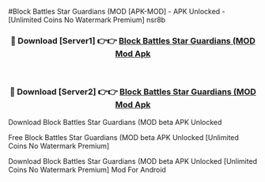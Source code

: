 #Block Battles Star Guardians (MOD [APK-MOD] - APK Unlocked - [Unlimited Coins No Watermark Premium] nsr8b



<div align="center">

<h3>🔴 Download [Server1] 👉👉 <a href="https://momento.my/?title=Block_Battles_Star_Guardians_(MOD">Block Battles Star Guardians (MOD Mod Apk</a></h3><br>

<h3>🔴 Download [Server2] 👉👉 <a href="https://momento.my/?title=Block_Battles_Star_Guardians_(MOD">Block Battles Star Guardians (MOD Mod Apk</a></h3>
</div>



Download Block Battles Star Guardians (MOD beta APK Unlocked

Free Block Battles Star Guardians (MOD beta APK Unlocked [Unlimited Coins No Watermark Premium]

Download Block Battles Star Guardians (MOD beta APK Unlocked [Unlimited Coins No Watermark Premium] Mod For Android
